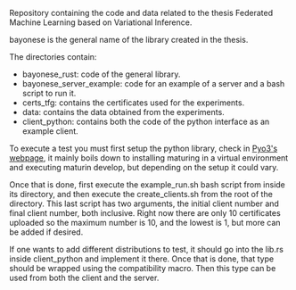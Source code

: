 Repository containing the code and data related to the thesis Federated Machine Learning based on Variational Inference.

bayonese is the general name of the library created in the thesis.

The directories contain:
- bayonese_rust: code of the general library.
- bayonese_server_example: code for an example of a server and a bash script to run it.
- certs_tfg: contains the certificates used for the experiments.
- data: contains the data obtained from the experiments.
- client_python: contains both the code of the python interface as an example client.

To execute a test you must first setup the python library, check in [Pyo3's webpage](https://pyo3.rs/v0.21.2/), it mainly boils down to installing maturing in a virtual environment and executing maturin develop, but depending on the setup it could vary.

Once that is done, first execute the example_run.sh bash script from inside its directory, and then execute the create_clients.sh from the root of the directory. This last script has two arguments, the initial client number and final client number, both inclusive. Right now there are only 10 certificates uploaded so the maximum number is 10, and the lowest is 1, but more can be added if desired.

If one wants to add different distributions to test, it should go into the lib.rs inside client_python and implement it there. Once that is done, that type should be wrapped using the compatibility macro.
Then this type can be used from both the client and the server.




